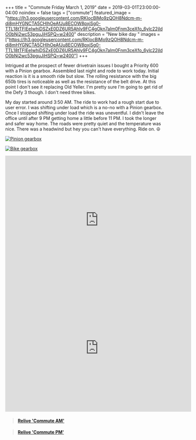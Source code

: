 +++
title =  "Commute Friday March 1, 2019"
date = 2019-03-01T23:00:00-04:00
noindex = false
tags = ["commute"]
featured_image = "https://lh3.googleusercontent.com/RKIocBlMo9zQOH8Ndcm-m-di8mHYGNCTA5CHlhOeAfJu8ECOW8pxjSg0-TTL18tTFIEeIwhiDSZxE0DZ6UR5AhIv9FC4gOkn7aIm0Fnm3ceXfo_6ylc22jIdO0bNj2wc53pguJiHSPQ=w2400"
description = "New bike day "
images = ["https://lh3.googleusercontent.com/RKIocBlMo9zQOH8Ndcm-m-di8mHYGNCTA5CHlhOeAfJu8ECOW8pxjSg0-TTL18tTFIEeIwhiDSZxE0DZ6UR5AhIv9FC4gOkn7aIm0Fnm3ceXfo_6ylc22jIdO0bNj2wc53pguJiHSPQ=w2400"]
+++

Intrigued at the prospect of fewer drivetrain issues I bought a Priority 600 with a Pinion gearbox. Assembled last night and rode to work today. Initial reaction is it is a smooth ride but slow. The rolling resistance with the big 650b tires is noticeable as well as the resistance of the belt drive. At this point I don't see it replacing Old Yeller. I'm pretty sure I'm going to get rid of the Defy 3 though. I don't need three bikes.

My day started around 3:50 AM. The ride to work had a rough start due to user error. I was shifting under load which is a no-no with a Pinion gearbox. Once I stopped shifting under load the ride was uneventful. I didn't leave the office until after 9 PM getting home a little before 11 PM. I took the longer and safer way home. The roads were pretty quiet and the temperature was nice. There was a headwind but hey you can't have everything. Ride on. ☮

[![Pinion gearbox](https://lh3.googleusercontent.com/Cz2BO07a4dcv6FxXGzlePov9Y1V9dlQm0kHJEhd-xtkm7msj_x-75k70jvyf4btQrmtH4V8nSzWfYw2V6sJhH8KmEj6kPJia9M_Wt7i2tvAU6mzMrnATpRQQ6givE8V4zaU0a1MhsNM=w2400)](https://lh3.googleusercontent.com/Cz2BO07a4dcv6FxXGzlePov9Y1V9dlQm0kHJEhd-xtkm7msj_x-75k70jvyf4btQrmtH4V8nSzWfYw2V6sJhH8KmEj6kPJia9M_Wt7i2tvAU6mzMrnATpRQQ6givE8V4zaU0a1MhsNM=w2400)

[![Bike gearbox](https://lh3.googleusercontent.com/fWyN-8OTXg486TG9SqIzaGamfQDhnDJ5_xlY_vY7oVOtv93-Vt4IBB3bNRxKQ_KAOMcmkg9CUV_qrsxqmu3yG6eRDPrTYz4lvMuAuTjPbiU28jGT9xEUjT-Kh6cgFeS0dYTzgiudSwY=w2400)](https://lh3.googleusercontent.com/fWyN-8OTXg486TG9SqIzaGamfQDhnDJ5_xlY_vY7oVOtv93-Vt4IBB3bNRxKQ_KAOMcmkg9CUV_qrsxqmu3yG6eRDPrTYz4lvMuAuTjPbiU28jGT9xEUjT-Kh6cgFeS0dYTzgiudSwY=w2400)

<iframe height='405' width='590' frameborder='0' allowtransparency='true' scrolling='no' src='https://www.strava.com/activities/2183353870/embed/3a2cbac47a646ff6cf2377773ee2a735ee940f42'></iframe>


<iframe height='405' width='590' frameborder='0' allowtransparency='true' scrolling='no' src='https://www.strava.com/activities/2184855184/embed/cefe0b5760cb23ae017a499f311e6e4a3f0b2834'></iframe>

<blockquote class="embedly-card" data-card-controls="0" data-card-key="f1631a41cb254ca5b035dc5747a5bd75"><h4><a href="https://www.relive.cc/view/2183353870?r=embed-site">Relive 'Commute AM'</a></h4></blockquote>
        <script async src="https://cdn.embedly.com/widgets/platform.js" charset="UTF-8"></script>

<blockquote class="embedly-card" data-card-controls="0" data-card-key="f1631a41cb254ca5b035dc5747a5bd75"><h4><a href="https://www.relive.cc/view/2184855184?r=embed-site">Relive 'Commute PM'</a></h4></blockquote>
        <script async src="https://cdn.embedly.com/widgets/platform.js" charset="UTF-8"></script>
